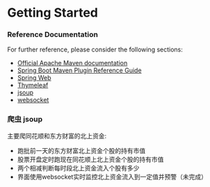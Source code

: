 # Getting Started

### Reference Documentation
For further reference, please consider the following sections:

* [Official Apache Maven documentation](https://maven.apache.org/guides/index.html)
* [Spring Boot Maven Plugin Reference Guide](https://docs.spring.io/spring-boot/docs/2.2.6.RELEASE/maven-plugin/)
* [Spring Web](https://docs.spring.io/spring-boot/docs/2.2.6.RELEASE/reference/htmlsingle/#boot-features-developing-web-applications)
* [Thymeleaf](https://docs.spring.io/spring-boot/docs/2.2.6.RELEASE/reference/htmlsingle/#boot-features-spring-mvc-template-engines)
* [jsoup]()
* [websocket]()

### 爬虫 jsoup
主要爬同花顺和东方财富的北上资金:

* 跑批前一天的东方财富北上资金个股的持有市值
* 股票开盘定时跑现在同花顺上北上资金个股的持有市值
* 两个相减判断每时段北上资金流入个股有多少
* 界面使用websocket实时监控北上资金流入到一定值并预警（未完成）

